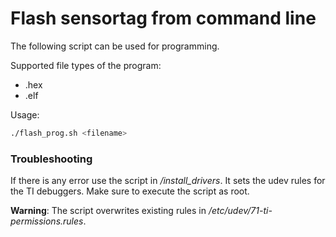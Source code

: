 # Flash sensortag from command line

The following script can be used for programming.

Supported file types of the program:

 - .hex
 - .elf

Usage:

```bash
./flash_prog.sh <filename>
```


### Troubleshooting 


If there is any error use the script in */install_drivers*. It sets the udev rules for the TI debuggers. Make sure to execute the script as root.

__Warning__: The script overwrites existing rules in */etc/udev/71-ti-permissions.rules*.
